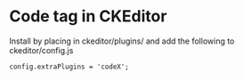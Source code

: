 # Code tag in CKEditor

Install by placing in ckeditor/plugins/ and add the following to ckeditor/config.js

```
config.extraPlugins = 'codeX';
```